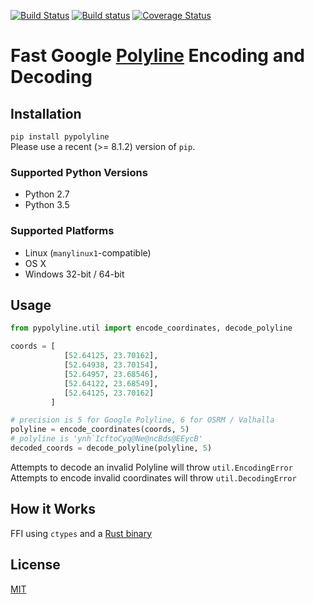 [![Build Status](https://travis-ci.org/urschrei/pypolyline.svg?branch=master)](https://travis-ci.org/urschrei/pypolyline) [![Build status](https://ci.appveyor.com/api/projects/status/0n7d5iwb3uqhsos6/branch/master?svg=true)](https://ci.appveyor.com/project/urschrei/pypolyline/branch/master) [![Coverage Status](https://coveralls.io/repos/github/urschrei/pypolyline/badge.svg?branch=master)](https://coveralls.io/github/urschrei/pypolyline?branch=master)

# Fast Google [Polyline](https://developers.google.com/maps/documentation/utilities/polylinealgorithm) Encoding and Decoding

## Installation
`pip install pypolyline`  
Please use a recent (>= 8.1.2) version of `pip`.

### Supported Python Versions
- Python 2.7
- Python 3.5

### Supported Platforms
- Linux (`manylinux1`-compatible)  
- OS X
- Windows 32-bit / 64-bit 

## Usage
```python
from pypolyline.util import encode_coordinates, decode_polyline

coords = [
            [52.64125, 23.70162],
            [52.64938, 23.70154],
            [52.64957, 23.68546],
            [52.64122, 23.68549],
            [52.64125, 23.70162]
         ]

# precision is 5 for Google Polyline, 6 for OSRM / Valhalla
polyline = encode_coordinates(coords, 5)
# polyline is 'ynh`IcftoCyq@Ne@ncBds@EEycB'
decoded_coords = decode_polyline(polyline, 5)
```

Attempts to decode an invalid Polyline will throw `util.EncodingError`  
Attempts to encode invalid coordinates will throw `util.DecodingError`

## How it Works
FFI using `ctypes` and a [Rust binary](https://github.com/urschrei/polyline-ffi)

## License
[MIT](license.txt)
